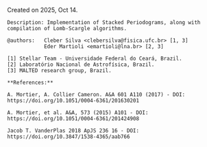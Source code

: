 Created on 2025, Oct 14.

    Description: Implementation of Stacked Periodograms, along with compilation of Lomb-Scargle algorithms.

    @authors:   Cleber Silva <clebersilva@fisica.ufc.br> [1, 3]
                Eder Martioli <emartioli@lna.br> [2, 3]

    [1] Stellar Team - Universidade Federal do Ceará, Brazil.
    [2] Laboratório Nacional de Astrofísica, Brazil.
    [3] MALTED research group, Brazil.

    **References:**

    A. Mortier, A. Collier Cameron. A&A 601 A110 (2017) - DOI: https://doi.org/10.1051/0004-6361/201630201

    A. Mortier, et al. A&A, 573 (2015) A101 - DOI: https://doi.org/10.1051/0004-6361/201424908

    Jacob T. VanderPlas 2018 ApJS 236 16 - DOI: https://doi.org/10.3847/1538-4365/aab766
